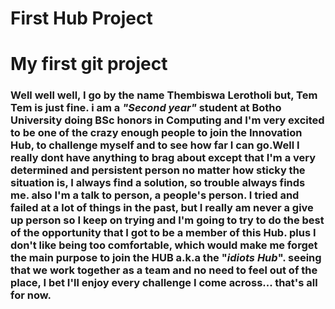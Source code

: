 # First Hub Project
# My first git project
### Well well well, I go by the name **Thembiswa Lerotholi** but, **Tem Tem** is just fine. i am a _"Second year"_ student at Botho University doing BSc honors in Computing and I'm very excited to be one of the crazy enough people to join the Innovation Hub, to challenge myself and to see how far I can go.Well I really dont have anything to brag about except that I'm a very determined and persistent person no matter how sticky the situation is, I always find a solution, so trouble always finds me. also I'm a talk to person,  a people's person. I tried and failed at a lot of things in the past, but I really am never a give up person so I keep on trying and I'm going to try to do the best of the opportunity that I got to be a member of this Hub. plus I don't like being too comfortable, which would make me forget the main purpose to join the HUB a.k.a the "_idiots Hub_". seeing that we work together as a team and no need to feel out of the place,  I bet I'll enjoy every challenge I come across... that's all for now.